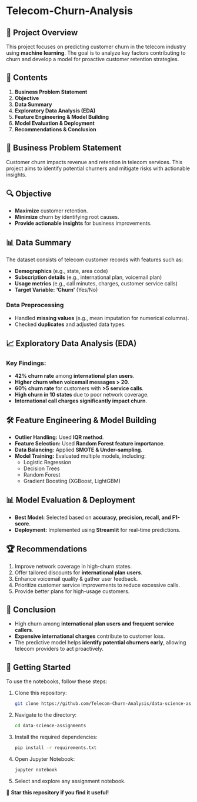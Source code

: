 # Telecom-Churn-Analysis

## 📌 Project Overview
This project focuses on predicting customer churn in the telecom industry using **machine learning**. The goal is to analyze key factors contributing to churn and develop a model for proactive customer retention strategies.

## 📑 Contents
1. **Business Problem Statement**
2. **Objective**
3. **Data Summary**
4. **Exploratory Data Analysis (EDA)**
5. **Feature Engineering & Model Building**
6. **Model Evaluation & Deployment**
7. **Recommendations & Conclusion**

## 🎯 Business Problem Statement
Customer churn impacts revenue and retention in telecom services. This project aims to identify potential churners and mitigate risks with actionable insights.

## 🔍 Objective
- **Maximize** customer retention.
- **Minimize** churn by identifying root causes.
- **Provide actionable insights** for business improvements.

## 📊 Data Summary
The dataset consists of telecom customer records with features such as:
- **Demographics** (e.g., state, area code)
- **Subscription details** (e.g., international plan, voicemail plan)
- **Usage metrics** (e.g., call minutes, charges, customer service calls)
- **Target Variable:** **‘Churn’** (Yes/No)

### Data Preprocessing
- Handled **missing values** (e.g., mean imputation for numerical columns).
- Checked **duplicates** and adjusted data types.

## 📈 Exploratory Data Analysis (EDA)
### Key Findings:
- **42% churn rate** among **international plan users**.
- **Higher churn when voicemail messages > 20**.
- **60% churn rate** for customers with **>5 service calls**.
- **High churn in 10 states** due to poor network coverage.
- **International call charges significantly impact churn**.

## 🛠 Feature Engineering & Model Building
- **Outlier Handling:** Used **IQR method**.
- **Feature Selection:** Used **Random Forest feature importance**.
- **Data Balancing:** Applied **SMOTE & Under-sampling**.
- **Model Training:** Evaluated multiple models, including:
  - Logistic Regression
  - Decision Trees
  - Random Forest
  - Gradient Boosting (XGBoost, LightGBM)

## 📊 Model Evaluation & Deployment
- **Best Model:** Selected based on **accuracy, precision, recall, and F1-score**.
- **Deployment:** Implemented using **Streamlit** for real-time predictions.

## 🏆 Recommendations
1. Improve network coverage in high-churn states.
2. Offer tailored discounts for **international plan users**.
3. Enhance voicemail quality & gather user feedback.
4. Prioritize customer service improvements to reduce excessive calls.
5. Provide better plans for high-usage customers.

## 📜 Conclusion
- High churn among **international plan users and frequent service callers**.
- **Expensive international charges** contribute to customer loss.
- The predictive model helps **identify potential churners early**, allowing telecom providers to act proactively.

## 🚀 Getting Started
To use the notebooks, follow these steps:

1. Clone this repository:
   ```bash
   git clone https://github.com/Telecom-Churn-Analysis/data-science-assignments.git
   ```
2. Navigate to the directory:
   ```bash
   cd data-science-assignments
   ```
3. Install the required dependencies:
   ```bash
   pip install -r requirements.txt
   ```
4. Open Jupyter Notebook:
   ```bash
   jupyter notebook
   ```
5. Select and explore any assignment notebook.


📌 **Star this repository if you find it useful!**

